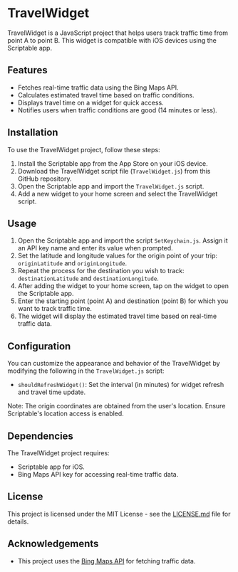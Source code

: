 # TravelWidget

TravelWidget is a JavaScript project that helps users track traffic time from point A to point B. This widget is compatible with iOS devices using the Scriptable app.

## Features

- Fetches real-time traffic data using the Bing Maps API.
- Calculates estimated travel time based on traffic conditions.
- Displays travel time on a widget for quick access.
- Notifies users when traffic conditions are good (14 minutes or less).

## Installation

To use the TravelWidget project, follow these steps:

1. Install the Scriptable app from the App Store on your iOS device.
2. Download the TravelWidget script file (`TravelWidget.js`) from this GitHub repository.
3. Open the Scriptable app and import the `TravelWidget.js` script.
4. Add a new widget to your home screen and select the TravelWidget script.

## Usage

1. Open the Scriptable app and import the script `SetKeychain.js`. Assign it an API key name and enter its value when prompted.
2. Set the latitude and longitude values for the origin point of your trip: `originLatitude` and `originLongitude`.
3. Repeat the process for the destination you wish to track: `destinationLatitude` and `destinationLongitude`.
4. After adding the widget to your home screen, tap on the widget to open the Scriptable app.
5. Enter the starting point (point A) and destination (point B) for which you want to track traffic time.
6. The widget will display the estimated travel time based on real-time traffic data.

## Configuration

You can customize the appearance and behavior of the TravelWidget by modifying the following in the `TravelWidget.js` script:

- `shouldRefreshWidget()`: Set the interval (in minutes) for widget refresh and travel time update.

Note: The origin coordinates are obtained from the user's location. Ensure Scriptable's location access is enabled.

## Dependencies

The TravelWidget project requires:

- Scriptable app for iOS.
- Bing Maps API key for accessing real-time traffic data.

## License

This project is licensed under the MIT License - see the [LICENSE.md](LICENSE.md) file for details.

## Acknowledgements

- This project uses the [Bing Maps API](https://learn.microsoft.com/en-us/bingmaps) for fetching traffic data.